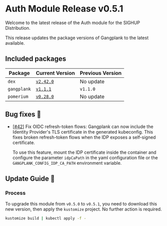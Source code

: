 # Auth Module Release v0.5.1

Welcome to the latest release of the Auth module for the SIGHUP Distribution.

This release updates the package versions of Gangplank to the latest available.

## Included packages

| Package     | Current Version                                                        | Previous Version |
| ----------- | ---------------------------------------------------------------------- | ---------------- |
| `dex`       | [`v2.42.0`](https://github.com/dexidp/dex/releases/tag/v2.42.0)        | No update      |
| `gangplank` | [`v1.1.1`](https://github.com/sighupio/gangplank/releases/tag/v1.1.1)  | `v1.1.0`         |
| `pomerium`  | [`v0.28.0`](https://github.com/pomerium/pomerium/releases/tag/v0.28.0) | No update      |

## Bug fixes 🐞

- [[#42](https://github.com/sighupio/module-auth/pull/42)] Fix OIDC refresh-token flows: Gangplank can now include the Identity Provider's TLS certificate in the generated kubeconfig.
This fixes broken refresh-token flows when the IDP exposes a self-signed certificate.
  
  To use this feature, mount the IDP certificate inside the container and configure the parameter `idpCaPath` in the yaml configuration file or the `GANGPLANK_CONFIG_IDP_CA_PATH` environment variable.

## Update Guide 🦮

### Process

To upgrade this module from `v0.5.0` to `v0.5.1`, you need to download this new version, then apply the `kustomize` project. No further action is required.

```bash
kustomize build | kubectl apply -f -
```
